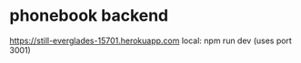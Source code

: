 # phonebook backend
https://still-everglades-15701.herokuapp.com
local: npm run dev (uses port 3001)
